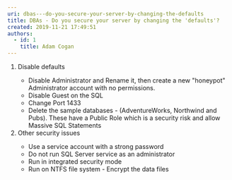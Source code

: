 ```yaml
---
uri: dbas---do-you-secure-your-server-by-changing-the-defaults
title: DBAs - Do you secure your server by changing the 'defaults'?
created: 2019-11-21 17:49:51
authors:
  - id: 1
    title: Adam Cogan
---
```





<span class='intro'> <ol><li>​Disable defaults<br></li><ul><li>Disable Administrator and Rename it, then create a new &quot;honeypot&quot; Administrator account with no permissions.</li><li>Disable Guest on the SQL</li><li>Change Port 1433</li><li>Delete the sample databases - (AdventureWorks, Northwind and Pubs). These have a Public Role which is a security risk and allow Massive SQL Statements</li></ul><li>Other security issues</li><ul><li>Use a service account with a strong password</li><li>Do&#160;not run SQL Server service as an administrator</li><li>Run in integrated security mode<br></li><li>Run on NTFS file system - Encrypt the data files​<br></li></ul></ol><br> </span>




